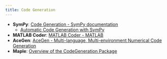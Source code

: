 ```yaml
---
title: Code Generation
---
```


- **SymPy**:  [Code Generation - SymPy documentation](https://docs.sympy.org/latest/modules/codegen.html)
	- [Automatic Code Generation with SymPy](https://www.sympy.org/scipy-2017-codegen-tutorial/)
- **MATLAB Coder**:  [MATLAB Coder - MATLAB](https://www.mathworks.com/products/matlab-coder.html)
- **AceGen**: [AceGen - Multi-language, Multi-environment Numerical Code Generation](http://symech.fgg.uni-lj.si/)
- **Maple**:  [Overview of the CodeGeneration Package](https://www.maplesoft.com/support/help/maple/view.aspx?path=CodeGeneration)
